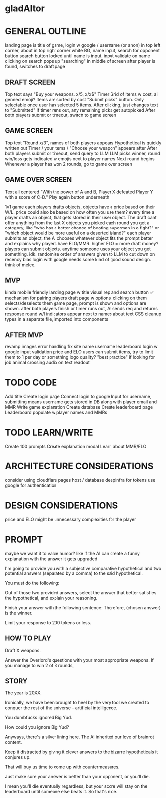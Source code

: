 # gladAItor

# GENERAL OUTLINE

landing page is title of game, login w google / username (or anon) in top left corner, about in top right corner white BG, name input, search for opponent button
search button locked until name is input. input validate on name
clicking on search pops up "searching" in middle of screen
after player is found, switches to draft page

## DRAFT SCREEN

Top text says "Buy your weapons. x/5, x/x$"
Timer
Grid of items w cost, ai genned emoji? Items are sorted by cost
"Submit picks" button. Only selectable once user has selected 5 items. After clicking, just changes text to "Submitted"
If timer runs out, any remaining picks get autopicked
After both players submit or timeout, switch to game screen

## GAME SCREEN

Top text "Round x/3", names of both players appears
Hypothetical is quickly written out
Timer / your items / "Choose your weapon" appears after
After both players submit or timeout, send query to LLM
LLM picks winner, round win/loss gets indicated w emojis next to player names
Next round begins
Whenever a player has won 2 rounds, go to game over screen

## GAME OVER SCREEN

Text all centered
"With the power of A and B, Player X defeated Player Y with a score of C-D."
Play again button underneath 


1v1 game
each players drafts objects, objects have a price based on their W/L. price could also be based on how often you use them?
every time a player drafts an object, that gets stored in their user object. The draft cant offer anything from the last X objects you picked
each round you get a category, like "who has a better chance of beating superman in a fight?" or "which object would be more useful on a deserted island?"
each player submits an object, the AI chooses whatever object fits the prompt better and explains why
players have ELO/MMR. higher ELO = more draft money?
players can submit objects. anytime someone uses your object you get something. idk.
randomize order of answers given to LLM to cut down on recency bias
login with google
needs some kind of good sound design. think of melee.

## MVP

kinda mobile friendly
landing page w title visual rep and search button ✅
mechanism for pairing players
draft page w options. clicking on them selects/deselects them
game page, prompt is shown and options are shown. after both players finish or timer runs out, AI sends req and returns response
round w/l indicators appear next to names
about text
CSS cleanup
types in a separate file, imported into components

## AFTER MVP

revamp images
error handling
fix site name
username
leaderboard
login w google
input validation
price and ELO
users can submit items, try to limit them to 1 per day or something
logo quality?
"best practice" if looking for job
animal crossing audio on text readout

# TODO CODE

Add title
Create login page
Connect login to google
Input for username, submitting means username gets stored in DB along with player email and MMR
Write game explanation
Create database
Create leaderboard page
Leaderboard populate w player names and MMRs

# TODO LEARN/WRITE
Create 100 prompts
Create explanation modal
Learn about MMR/ELO


# ARCHITECTURE CONSIDERATIONS

consider using cloudflare pages host / database
deepinfra for tokens
use google for authentication

# DESIGN CONSIDERATIONS

price and ELO might be unnecessary complexities for the player

# PROMPT

maybe we want it to value humor? like if the AI can create a funny explanation with the answer it gets upgraded

I'm going to provide you with a subjective comparative hypothetical and two potential answers (separated by a comma) to the said hypothetical.

You must do the following:

Out of those two provided answers, select the answer that better satisfies the hypothetical, and explain your reasoning.

Finish your answer with the following sentence: Therefore, (chosen answer) is the winner.

Limit your response to 200 tokens or less.

## HOW TO PLAY

Draft X weapons.

Answer the Overlord's questions with your most appropriate weapons. If you manage to win 2 of 3 rounds, 

## STORY

The year is 20XX.

Ironically, we have been brought to heel by the very tool we created to conquer the rest of the universe - artificial intelligence.

You dumbfucks ignored Big Yud.

How could you ignore Big Yud?

Anyways, there's a silver lining here. The AI inherited our love of brainrot content.

Keep it distracted by giving it clever answers to the bizarre hypotheticals it conjures up.

That will buy us time to come up with countermeasures.

Just make sure your answer is better than your opponent, or you'll die.

I mean you'll die eventually regardless, but your score will stay on the leaderboard until someone else beats it. So that's nice.